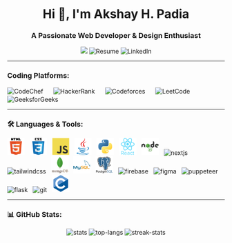<h1 align="center">Hi 👋, I'm Akshay H. Padia</h1>
<h3 align="center">A Passionate Web Developer & Design Enthusiast</h3>

<!--
<p align="center">
  <img src="https://komarev.com/ghpvc/?username=akpadia02&label=Profile%20views&color=0e75b6&style=flat" alt="akpadia02" />
</p>
-->


<p align="center">
  <a href="mailto:akpadia02@gmail.com" style="text-decoration: none;">
    <img src="https://img.shields.io/badge/-Email-red?style=for-the-badge&logo=gmail&logoColor=white" />
  </a>
  <a href="https://drive.google.com/drive/folders/1bTQ_mq1GDoS62fkEOxOJFnP5hmS1GyrF?usp=sharing" target="_blank" style="text-decoration: none;">
    <img src="https://img.shields.io/badge/📄 My%20Resume-blue?style=for-the-badge" alt="Resume" />
  </a>
  <a href="https://linkedin.com/in/akshay-padia-680a94276" target="_blank" style="text-decoration: none;">
    <img src="https://img.shields.io/badge/-LinkedIn-red?style=for-the-badge&logo=linkedin&logoColor=white" alt="LinkedIn" />
  </a>
</p>



---

<!--<h3 align="left">Connect with me:</h3>
<p align="left">
  
</p>-->

<h3 align="left">Coding Platforms:</h3>
<p align="left">
  <a href="https://www.codechef.com/users/akpadia" target="_blank" style="text-decoration: none;">
    <img src="https://cdn.jsdelivr.net/npm/simple-icons@3.1.0/icons/codechef.svg" alt="CodeChef" width="40" height="40" style="vertical-align: middle;"/>
  </a>&nbsp;&nbsp;&nbsp;&nbsp;

  <a href="https://www.hackerrank.com/akpadia02" target="_blank" style="text-decoration: none;">
    <img src="https://raw.githubusercontent.com/rahuldkjain/github-profile-readme-generator/master/src/images/icons/Social/hackerrank.svg" alt="HackerRank" width="40" height="40" style="vertical-align: middle;"/>
  </a>&nbsp;&nbsp;&nbsp;&nbsp;

  <a href="https://codeforces.com/profile/akpadia02" target="_blank" style="text-decoration: none;">
    <img src="https://raw.githubusercontent.com/rahuldkjain/github-profile-readme-generator/master/src/images/icons/Social/codeforces.svg" alt="Codeforces" width="40" height="40" style="vertical-align: middle;"/>
  </a>&nbsp;&nbsp;&nbsp;&nbsp;

  <a href="https://www.leetcode.com/akpadia" target="_blank" style="text-decoration: none;">
    <img src="https://raw.githubusercontent.com/rahuldkjain/github-profile-readme-generator/master/src/images/icons/Social/leet-code.svg" alt="LeetCode" width="40" height="40" style="vertical-align: middle;"/>
  </a>&nbsp;&nbsp;&nbsp;&nbsp;

  <a href="https://auth.geeksforgeeks.org/user/akpadxorl" target="_blank" style="text-decoration: none;">
    <img src="https://raw.githubusercontent.com/rahuldkjain/github-profile-readme-generator/master/src/images/icons/Social/geeks-for-geeks.svg" alt="GeeksforGeeks" width="40" height="40" style="vertical-align: middle;"/>
  </a>
</p>


---

### 🛠️ Languages & Tools:
<p align="left">
  <img src="https://raw.githubusercontent.com/devicons/devicon/master/icons/html5/html5-original-wordmark.svg" alt="html5" width="40" height="40"/> &nbsp;
  <img src="https://raw.githubusercontent.com/devicons/devicon/master/icons/css3/css3-original-wordmark.svg" alt="css3" width="40" height="40"/> &nbsp;
  <img src="https://raw.githubusercontent.com/devicons/devicon/master/icons/javascript/javascript-original.svg" alt="javascript" width="40" height="40"/> &nbsp;
  <img src="https://raw.githubusercontent.com/devicons/devicon/master/icons/java/java-original.svg" alt="java" width="40" height="40"/> &nbsp;
  <img src="https://raw.githubusercontent.com/devicons/devicon/master/icons/python/python-original.svg" alt="python" width="40" height="40"/> &nbsp;
  <img src="https://raw.githubusercontent.com/devicons/devicon/master/icons/react/react-original-wordmark.svg" alt="react" width="40" height="40"/> &nbsp;
  <img src="https://raw.githubusercontent.com/devicons/devicon/master/icons/nodejs/nodejs-original-wordmark.svg" alt="nodejs" width="40" height="40"/> &nbsp;
  <img src="https://cdn.worldvectorlogo.com/logos/nextjs-2.svg" alt="nextjs" width="40" height="40"/> &nbsp;
  <img src="https://www.vectorlogo.zone/logos/tailwindcss/tailwindcss-icon.svg" alt="tailwindcss" width="40" height="40"/> &nbsp;
  <img src="https://raw.githubusercontent.com/devicons/devicon/master/icons/mongodb/mongodb-original-wordmark.svg" alt="mongodb" width="40" height="40"/> &nbsp;
  <img src="https://raw.githubusercontent.com/devicons/devicon/master/icons/mysql/mysql-original-wordmark.svg" alt="mysql" width="40" height="40"/> &nbsp;
  <img src="https://raw.githubusercontent.com/devicons/devicon/master/icons/postgresql/postgresql-original-wordmark.svg" alt="postgresql" width="40" height="40"/> &nbsp;
  <img src="https://www.vectorlogo.zone/logos/firebase/firebase-icon.svg" alt="firebase" width="40" height="40"/> &nbsp;
  <img src="https://www.vectorlogo.zone/logos/figma/figma-icon.svg" alt="figma" width="40" height="40"/> &nbsp;
  <img src="https://www.vectorlogo.zone/logos/pptrdev/pptrdev-official.svg" alt="puppeteer" width="40" height="40"/> &nbsp;
  <img src="https://cdn.worldvectorlogo.com/logos/flask.svg" alt="flask" width="40" height="40"/> &nbsp;
  <img src="https://www.vectorlogo.zone/logos/git-scm/git-scm-icon.svg" alt="git" width="40" height="40"/> &nbsp;
  <img src="https://raw.githubusercontent.com/devicons/devicon/master/icons/c/c-original.svg" alt="c" width="40" height="40"/>
</p>


---

### 📊 GitHub Stats:
<p align="center">
  <img src="https://github-readme-stats.vercel.app/api?username=akpadia02&show_icons=true&theme=tokyonight" alt="stats" />
  <img src="https://github-readme-stats.vercel.app/api/top-langs/?username=akpadia02&layout=compact&theme=tokyonight" alt="top-langs" />
  <img 
  src="https://github-readme-streak-stats.herokuapp.com/?user=akpadia02&theme=tokyonight&ring=FFA500&fire=FFA500" 
  alt="streak-stats" 
/>

</p>
